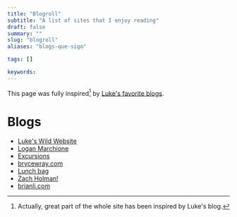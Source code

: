 ```yaml
---
title: "Blogroll"
subtitle: "A list of sites that I enjoy reading"
draft: false
summary: ""
slug: "blogroll"
aliases: "blogs-que-sigo"

tags: []

keywords:
---
```

This page was fully inspired[^1] by [Luke's favorite blogs](https://www.lkhrs.com/blogroll/).

# Blogs
* [Luke's Wild Website](https://www.lkhrs.com/)
* [Logan Marchione](https://loganmarchione.com/)
* [Excursions](https://www.amitgawande.com/)
* [brycewray.com](https://www.brycewray.com/)
* [Lunch bag](lunchbag.ca)
* [Zach Holman!](https://zachholman.com/posts/)
* [brianli.com](https://brianli.com/)

 
[^1]: Actually, great part of the whole site has been inspired by Luke's blog.